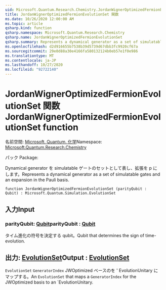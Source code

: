 ```yaml
---
uid: Microsoft.Quantum.Research.Chemistry.JordanWignerOptimizedFermionEvolutionSet
title: JordanWignerOptimizedFermionEvolutionSet 関数
ms.date: 10/26/2020 12:00:00 AM
ms.topic: article
qsharp.kind: function
qsharp.namespace: Microsoft.Quantum.Research.Chemistry
qsharp.name: JordanWignerOptimizedFermionEvolutionSet
qsharp.summary: Represents a dynamical generator as a set of simulatable gates and an expansion in the Pauli basis.
ms.openlocfilehash: d2d916655b7538b39d5739d67dbb3fc9920cf67a
ms.sourcegitcommit: 29e0d88a30e4166fa580132124b0eb57e1f0e986
ms.translationtype: MT
ms.contentlocale: ja-JP
ms.lasthandoff: 10/27/2020
ms.locfileid: "92722140"
---
```

# <a name="jordanwigneroptimizedfermionevolutionset-function"></a><span data-ttu-id="7fde9-102">JordanWignerOptimizedFermionEvolutionSet 関数</span><span class="sxs-lookup"><span data-stu-id="7fde9-102">JordanWignerOptimizedFermionEvolutionSet function</span></span>

<span data-ttu-id="7fde9-103">名前空間: [Microsoft. Quantum. 化学](xref:Microsoft.Quantum.Research.Chemistry)</span><span class="sxs-lookup"><span data-stu-id="7fde9-103">Namespace: [Microsoft.Quantum.Research.Chemistry](xref:Microsoft.Quantum.Research.Chemistry)</span></span>

<span data-ttu-id="7fde9-104">パック [](https://nuget.org/packages/)</span><span class="sxs-lookup"><span data-stu-id="7fde9-104">Package: [](https://nuget.org/packages/)</span></span>


<span data-ttu-id="7fde9-105">Dynamical generator を simulatable ゲートのセットとして表し、拡張を p にします。</span><span class="sxs-lookup"><span data-stu-id="7fde9-105">Represents a dynamical generator as a set of simulatable gates and an expansion in the Pauli basis.</span></span>

```qsharp
function JordanWignerOptimizedFermionEvolutionSet (parityQubit : Qubit) : Microsoft.Quantum.Simulation.EvolutionSet
```


## <a name="input"></a><span data-ttu-id="7fde9-106">入力</span><span class="sxs-lookup"><span data-stu-id="7fde9-106">Input</span></span>

### <a name="parityqubit--qubit"></a><span data-ttu-id="7fde9-107">parityQubit: [Qubit](xref:microsoft.quantum.lang-ref.qubit)</span><span class="sxs-lookup"><span data-stu-id="7fde9-107">parityQubit : [Qubit](xref:microsoft.quantum.lang-ref.qubit)</span></span>

<span data-ttu-id="7fde9-108">タイム進化の符号を決定する qubit。</span><span class="sxs-lookup"><span data-stu-id="7fde9-108">Qubit that determines the sign of time-evolution.</span></span>



## <a name="output--evolutionset"></a><span data-ttu-id="7fde9-109">出力: [EvolutionSet](xref:Microsoft.Quantum.Simulation.EvolutionSet)</span><span class="sxs-lookup"><span data-stu-id="7fde9-109">Output : [EvolutionSet](xref:Microsoft.Quantum.Simulation.EvolutionSet)</span></span>

<span data-ttu-id="7fde9-110">`EvolutionSet` `GeneratorIndex` JWOptimized ベースのを ' EvolutionUnitary にマップする。</span><span class="sxs-lookup"><span data-stu-id="7fde9-110">An `EvolutionSet` that maps a `GeneratorIndex` for the JWOptimized basis to an \`EvolutionUnitary.</span></span>